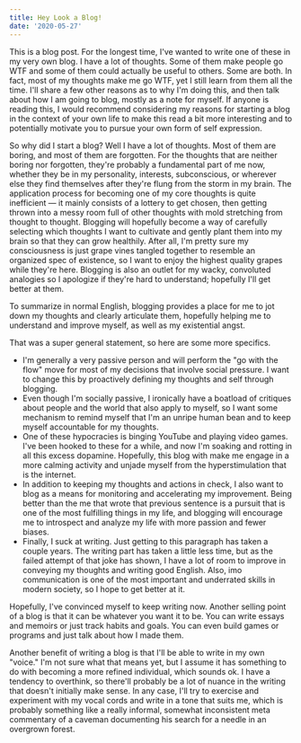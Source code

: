 ```yaml
---
title: Hey Look a Blog!
date: '2020-05-27'
---
```


This is a blog post. For the longest time, I've wanted to write one of these in my very own blog. 
I have a lot of thoughts. Some of them make people go WTF and some of them could actually be useful 
to others. Some are both. In fact, most of my thoughts make me go WTF, yet I still learn from them 
all the time. I'll share a few other reasons as to why I'm doing this, and then talk about how I am 
going to blog, mostly as a note for myself. If anyone is reading this, I would recommend 
considering my reasons for starting a blog in the context of your own life to make this read a bit 
more interesting and to potentially motivate you to pursue your own form of self expression. 

So why did I start a blog? Well I have a lot of thoughts. Most of them are boring, and most of 
them are forgotten. For the thoughts that are neither boring nor forgotten, they're probably a 
fundamental part of me now, whether they be in my personality, interests, subconscious, or 
wherever else they find themselves after they're flung from the storm in my brain. The application 
process for becoming one of my core thoughts is quite inefficient — it mainly consists of a 
lottery to get chosen, then getting thrown into a messy room full of other thoughts with mold 
stretching from thought to thought. Blogging will hopefully become a way of carefully selecting 
which thoughts I want to cultivate and gently plant them into my brain so that they can grow 
healthily. After all, I'm pretty sure my consciousness is just grape vines tangled together to 
resemble an organized spec of existence, so I want to enjoy the highest quality grapes while 
they're here. Blogging is also an outlet for my wacky, convoluted analogies so I apologize if 
they're hard to understand; hopefully I'll get better at them. 

To summarize in normal English, blogging provides a place for me to jot down my thoughts and 
clearly articulate them, hopefully helping me to understand and improve myself, as well as my 
existential angst. 

That was a super general statement, so here are some more specifics. 

- I'm generally a very passive person and will perform the "go with the flow" move for most of my 
decisions that involve social pressure. I want to change this by proactively defining my thoughts 
and self through blogging.
- Even though I'm socially passive, I ironically have a boatload of critiques about people and the 
world that also apply to myself, so I want some mechanism to remind myself that I'm an unripe 
human bean and to keep myself accountable for my thoughts.
- One of these hypocracies is binging YouTube and playing video games. I've been hooked to these 
for a while, and now I'm soaking and rotting in all this excess dopamine. Hopefully, this blog 
with make me engage in a more calming activity and unjade myself from the hyperstimulation that is 
the internet.
- In addition to keeping my thoughts and actions in check, I also want to blog as a means for 
monitoring and accelerating my improvement. Being better than the me that wrote that previous 
sentence is a pursuit that is one of the most fulfilling things in my life, and blogging will 
encourage me to introspect and analyze my life with more passion and fewer biases.
- Finally, I suck at writing. Just getting to this paragraph has taken a couple years. The writing 
part has taken a little less time, but as the failed attempt of that joke has shown, I have a lot 
of room to improve in conveying my thoughts and writing good English. Also, imo communication is 
one of the most important and underrated skills in modern society, so I hope to get better at it.

Hopefully, I've convinced myself to keep writing now. Another selling point of a blog is that 
it can be whatever you want it to be. You can write essays and memoirs or just track habits and 
goals. You can even build games or programs and just talk about how I made them. 

Another benefit of writing a blog is that I'll be able to write in my own "voice." I'm not sure 
what that means yet, but I assume it has something to do with becoming a more refined individual, 
which sounds ok. I have a tendency to overthink, so there'll probably be a lot of nuance in the writing that doesn't initially make sense. In any case, I'll try to exercise and experiment with my 
vocal cords and write in a tone that suits me, which is probably something like a really informal, 
somewhat inconsistent meta commentary of a caveman documenting his search for a needle in an overgrown forest.